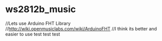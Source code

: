 # ws2812b_music

//Lets use Arduino FHT Library
//http://wiki.openmusiclabs.com/wiki/ArduinoFHT
//I think its better and easier to use
test test test
